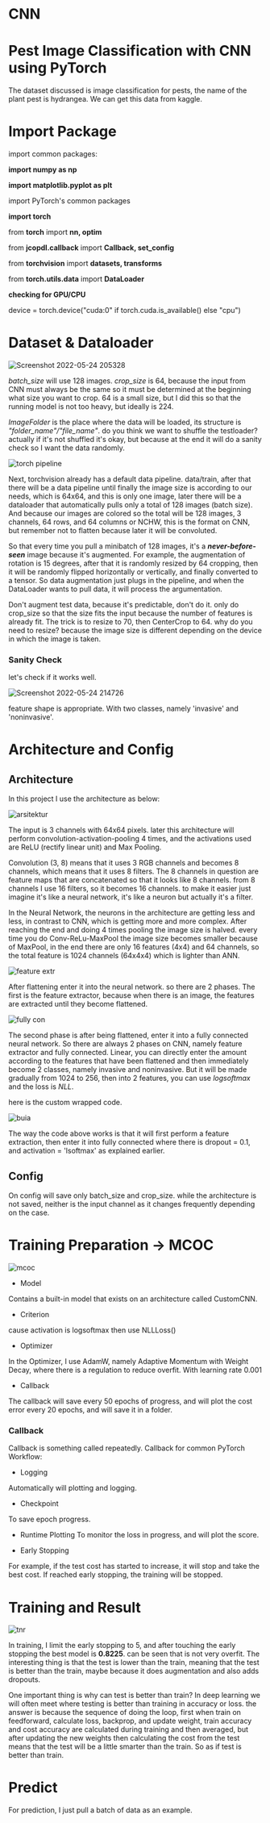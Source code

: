 # CNN
# Pest Image Classification with CNN using PyTorch
The dataset discussed is image classification for pests, the name of the plant pest is hydrangea. We can get this data from kaggle.
# Import Package
import common packages:

**import numpy as np**

**import matplotlib.pyplot as plt**

import PyTorch's common packages

**import torch**

from **torch** import **nn, optim**

from **jcopdl.callback** import **Callback, set_config**

from **torchvision** import **datasets, transforms**

from **torch.utils.data** import **DataLoader**

**checking for GPU/CPU**

device = torch.device("cuda:0" if torch.cuda.is_available() else "cpu")

# Dataset & Dataloader

![Screenshot 2022-05-24 205328](https://user-images.githubusercontent.com/86812576/170052617-f91965c6-96bf-440b-afdf-571db710c38f.png)

_batch_size_ will use 128 images. _crop_size_ is 64, because the input from CNN must always be the same so it must be determined at the beginning what size you want to crop. 64 is a small size, but I did this so that the running model is not too heavy, but ideally is 224.

_ImageFolder_ is the place where the data will be loaded, its structure is _"folder_name"/"file_name"_. do you think we want to shuffle the testloader? actually if it's not shuffled it's okay, but because at the end it will do a sanity check so I want the data randomly.

![torch pipeline](https://user-images.githubusercontent.com/86812576/170059694-235a78c3-ed9a-40af-b57e-03217dd88111.png)

Next, torchvision already has a default data pipeline.
data/train, after that there will be a data pipeline until finally the image size is according to our needs, which is 64x64, and this is only one image, later there will be a dataloader that automatically pulls only a total of 128 images (batch size). And because our images are colored so the total will be 128 images, 3 channels, 64 rows, and 64 columns or NCHW, this is the format on CNN, but remember not to flatten because later it will be convoluted.

So that every time you pull a minibatch of 128 images, it's a **_never-before-seen_** image because it's augmented. For example, the augmentation of rotation is 15 degrees, after that it is randomly resized by 64 cropping, then it will be randomly flipped horizontally or vertically, and finally converted to a tensor. So data augmentation just plugs in the pipeline, and when the DataLoader wants to pull data, it will process the argumentation.

Don't augment test data, because it's predictable, don't do it. only do crop_size so that the size fits the input because the number of features is already fit.
The trick is to resize to 70, then CenterCrop to 64. why do you need to resize? because the image size is different depending on the device in which the image is taken.

### Sanity Check
let's check if it works well.

![Screenshot 2022-05-24 214726](https://user-images.githubusercontent.com/86812576/170064737-1b8d3b87-7d66-4419-ae23-7ffdbca82f6f.png)

feature shape is appropriate. With two classes, namely 'invasive' and 'noninvasive'.

# Architecture and Config
## Architecture
In this project I use the architecture as below:

![arsitektur](https://user-images.githubusercontent.com/86812576/170066662-67b38b46-b407-4403-8daa-92b20a91ff9e.png)

The input is 3 channels with 64x64 pixels. later this architecture will perform convolution-activation-pooling 4 times, and the activations used are ReLU (rectify linear unit) and Max Pooling.

Convolution (3, 8) means that it uses 3 RGB channels and becomes 8 channels, which means that it uses 8 filters. The 8 channels in question are feature maps that are concatenated so that it looks like 8 channels. from 8 channels I use 16 filters, so it becomes 16 channels. to make it easier just imagine it's like a neural network, it's like a neuron but actually it's a filter. 

In the Neural Network, the neurons in the architecture are getting less and less, in contrast to CNN, which is getting more and more complex. After reaching the end and doing 4 times pooling the image size is halved. every time you do Conv-ReLu-MaxPool the image size becomes smaller because of MaxPool, in the end there are only 16 features (4x4) and 64 channels, so the total feature is 1024 channels (64x4x4) which is lighter than ANN.

![feature extr](https://user-images.githubusercontent.com/86812576/170180780-ffa92b55-a4e5-4741-a56a-d436e15b2444.png)

After flattening enter it into the neural network. so there are 2 phases. The first is the feature extractor, because when there is an image, the features are extracted until they become flattened.

![fully con](https://user-images.githubusercontent.com/86812576/170180802-e0b49edb-7b1e-4e39-9301-d80afc74670a.png)

The second phase is after being flattened, enter it into a fully connected neural network. So there are always 2 phases on CNN, namely feature extractor and fully connected. Linear, you can directly enter the amount according to the features that have been flattened and then immediately become 2 classes, namely invasive and noninvasive. But it will be made gradually from 1024 to 256, then into 2 features, you can use _logsoftmax_ and the loss is _NLL_.

here is the custom wrapped code.

![buia](https://user-images.githubusercontent.com/86812576/170181637-5ea209d5-262f-4997-aa4a-216509648250.png)

The way the code above works is that it will first perform a feature extraction, then enter it into fully connected where there is dropout = 0.1, and activation = 'lsoftmax' as explained earlier.

## Config
On config will save only batch_size and crop_size. while the architecture is not saved, neither is the input channel as it changes frequently depending on the case.

# Training Preparation -> MCOC
![mcoc](https://user-images.githubusercontent.com/86812576/170183931-96bf4d90-bd01-4b40-97b8-d97d8869acd3.png)

- Model

Contains a built-in model that exists on an architecture called CustomCNN.

- Criterion

cause activation is logsoftmax then use NLLLoss()

- Optimizer

In the Optimizer, I use AdamW, namely Adaptive Momentum with Weight Decay, where there is a regulation to reduce overfit. With learning rate 0.001

- Callback

The callback will save every 50 epochs of progress, and will plot the cost error every 20 epochs, and will save it in a folder.

### Callback
Callback is something called repeatedly. Callback for common PyTorch Workflow:
- Logging

Automatically will plotting and logging.

- Checkpoint

To save epoch progress.

- Runtime Plotting
To monitor the loss in progress, and will plot the score.

- Early Stopping

For example, if the test cost has started to increase, it will stop and take the best cost.
If reached early stopping, the training will be stopped.

# Training and Result

![tnr](https://user-images.githubusercontent.com/86812576/170208446-87d6cbc7-b5ba-4a22-b890-cacde903f9f6.png)

In training, I limit the early stopping to 5, and after touching the early stopping the best model is **0.8225**. can be seen that is not very overfit. The interesting thing is that the test is lower than the train, meaning that the test is better than the train, maybe because it does augmentation and also adds dropouts.

One important thing is why can test is better than train? In deep learning we will often meet where testing is better than training in accuracy or loss. the answer is because the sequence of doing the loop, first when train on feedforward, calculate loss, backprop, and update weight, train accuracy and cost accuracy are calculated during training and then averaged, but after updating the new weights then calculating the cost from the test means that the test will be a little smarter than the train. So as if test is better than train.

# Predict
For prediction, I just pull a batch of data as an example.
